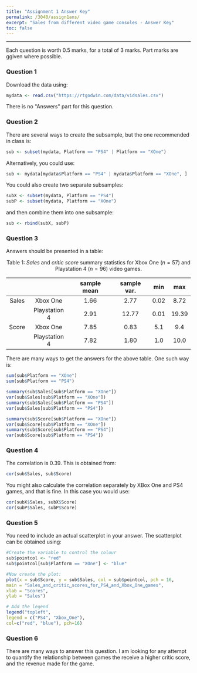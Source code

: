```yaml
---
title: "Assignment 1 Answer Key"
permalink: /3040/assign1ans/
excerpt: "Sales from different video game consoles - Answer Key"
toc: false
---
```


------------------------------------------------------------------------

Each question is worth 0.5 marks, for a total of 3 marks. Part marks are ggiven where possible.

### Question 1

Download the data using:

```r
mydata <- read.csv("https://rtgodwin.com/data/vidsales.csv")
```

There is no "Answers" part for this question.

### Question 2

There are several ways to create the subsample, but the one recommended in class is:

```r
sub <- subset(mydata, Platform == "PS4" | Platform == "XOne")
```

Alternatively, you could use:

```r
sub <- mydata[mydata$Platform == "PS4" | mydata$Platform == "XOne", ]
```

You could also create two separate subsamples:

```r
subX <- subset(mydata, Platform == "PS4")
subP <- subset(mydata, Platform == "XOne")
```

and then combine them into one subsample:

```r
sub <- rbind(subX, subP)
```

### Question 3

Answers should be presented in a table:

<div align="center">
  
Table 1: _Sales_ and _critic score_ summary statistics for Xbox One ($n=57$) and Playstation 4 ($n=96$) video games.

|       |               | sample mean | sample var. |  min |  max  |
|:-----:|:-------------:|:-----------:|:-----------:|:----:|:-----:|
| Sales |      Xbox One |     1.66    |     2.77    | 0.02 |  8.72 |
|       | Playstation 4 |     2.91    |    12.77    | 0.01 | 19.39 |
| Score |      Xbox One |     7.85    |     0.83    |  5.1 |  9.4  |
|       | Playstation 4 |     7.82    |     1.80    |  1.0 |  10.0 |

</div>  
  
There are many ways to get the answers for the above table. One such way is:

```r
sum(sub$Platform == "XOne")
sum(sub$Platform == "PS4")

summary(sub$Sales[sub$Platform == "XOne"])
var(sub$Sales[sub$Platform == "XOne"])
summary(sub$Sales[sub$Platform == "PS4"])
var(sub$Sales[sub$Platform == "PS4"])

summary(sub$Score[sub$Platform == "XOne"])
var(sub$Score[sub$Platform == "XOne"])
summary(sub$Score[sub$Platform == "PS4"])
var(sub$Score[sub$Platform == "PS4"])
```

### Question 4

The correlation is 0.39. This is obtained from:

```r
cor(sub$Sales, sub$Score)
```

You might also calculate the correlation separately by XBox One and PS4 games, and that is fine. In this case you would use:

```r
cor(subX$Sales, subX$Score)
cor(subP$Sales, subP$Score)
```

### Question 5

You need to include an actual scatterplot in your answer. The scatterplot can be obtained using:

```r
#Create the variable to control the colour
sub$pointcol <- "red"
sub$pointcol[sub$Platform == "XOne"] <- "blue"

#Now create the plot:
plot(x = sub$Score, y = sub$Sales, col = sub$pointcol, pch = 16,
main = "Sales␣and␣critic␣scores␣for␣PS4␣and␣Xbox␣One␣games",
xlab = "Scores",
ylab = "Sales")

# Add the legend
legend("topleft",
legend = c("PS4", "Xbox␣One"),
col=c("red", "blue"), pch=16)
```

### Question 6

There are many ways to answer this question. I am looking for any attempt to quantify the relationship between games the receive a higher critic score, and the revenue made for the game.
